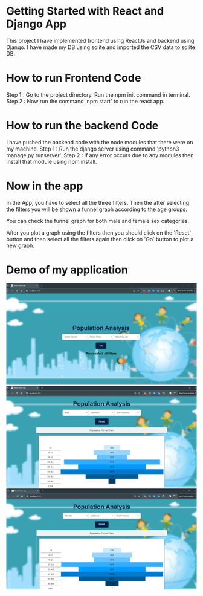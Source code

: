 # Getting Started with React and Django App

This project I have implemented frontend using ReactJs and backend using Django. I have made my DB using sqlite and imported the CSV data to sqlite DB.

# How to run Frontend Code
Step 1 : Go to the project directory. Run the npm init command in terminal.
Step 2 : Now run the command 'npm start' to run the react app.


# How to run the backend Code
I have pushed the backend code with the node modules that there were on my machine.
Step 1 : Run the django server using command 'python3 manage.py runserver'.
Step 2 : If any error occurs due to any modules then install that module using npm install. 

# Now in the app 
In the App, you have to select all the three filters. Then the after selecting the filters you will be shown a funnel graph according to the age groups.

You can check the funnel graph for both male and female sex categories.

After you plot a graph using the filters then you should click on the 'Reset' button and then select all the filters again then click on 'Go' button to plot a new graph.

# Demo of my application
![First Page of my appication](FirstPage.png)
![Second Page of my application](SecondPage.png)
![Third Page of my application](ThirdPage.png)
